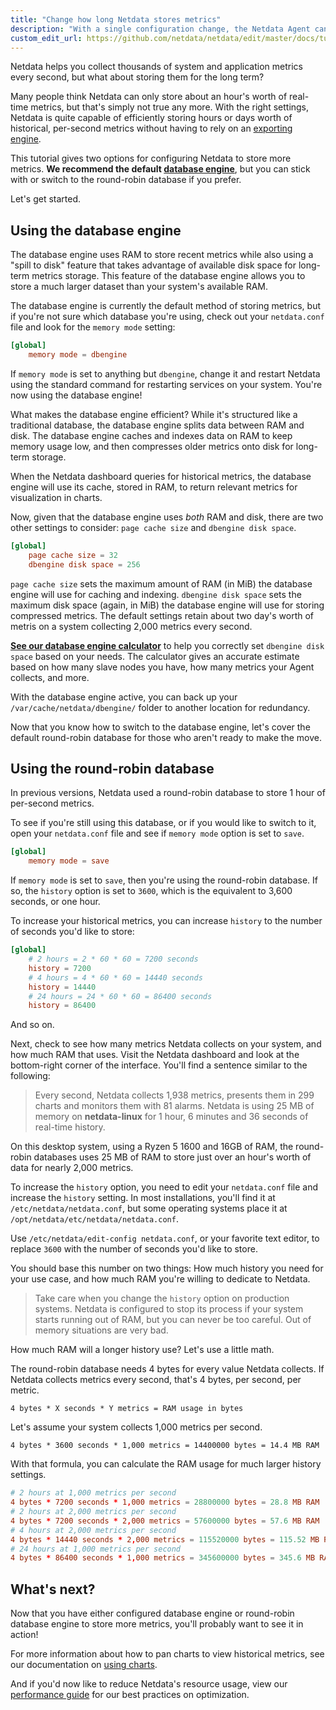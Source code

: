 ```yaml
---
title: "Change how long Netdata stores metrics"
description: "With a single configuration change, the Netdata Agent can store days, weeks, or months of metrics at its famous per-second granularity."
custom_edit_url: https://github.com/netdata/netdata/edit/master/docs/tutorials/longer-metrics-storage.md
---
```




Netdata helps you collect thousands of system and application metrics every second, but what about storing them for the
long term?

Many people think Netdata can only store about an hour's worth of real-time metrics, but that's simply not true any
more. With the right settings, Netdata is quite capable of efficiently storing hours or days worth of historical,
per-second metrics without having to rely on an [exporting engine](agent/exporting.md).

This tutorial gives two options for configuring Netdata to store more metrics. **We recommend the default [database
engine](#using-the-database-engine)**, but you can stick with or switch to the round-robin database if you prefer.

Let's get started.

## Using the database engine

The database engine uses RAM to store recent metrics while also using a "spill to disk" feature that takes advantage of
available disk space for long-term metrics storage. This feature of the database engine allows you to store a much
larger dataset than your system's available RAM.

The database engine is currently the default method of storing metrics, but if you're not sure which database you're
using, check out your `netdata.conf` file and look for the `memory mode` setting:

```conf
[global]
    memory mode = dbengine
```

If `memory mode` is set to anything but `dbengine`, change it and restart Netdata using the standard command for
restarting services on your system. You're now using the database engine!

What makes the database engine efficient? While it's structured like a traditional database, the database engine splits
data between RAM and disk. The database engine caches and indexes data on RAM to keep memory usage low, and then
compresses older metrics onto disk for long-term storage.

When the Netdata dashboard queries for historical metrics, the database engine will use its cache, stored in RAM, to
return relevant metrics for visualization in charts.

Now, given that the database engine uses _both_ RAM and disk, there are two other settings to consider: `page cache
size` and `dbengine disk space`.

```conf
[global]
    page cache size = 32
    dbengine disk space = 256
```

`page cache size` sets the maximum amount of RAM (in MiB) the database engine will use for caching and indexing.
`dbengine disk space` sets the maximum disk space (again, in MiB) the database engine will use for storing compressed
metrics. The default settings retain about two day's worth of metris on a system collecting 2,000 metrics every second.

[**See our database engine calculator**](/docs/agent/database/calculator) to help you
correctly set `dbengine disk space` based on your needs. The calculator gives an accurate estimate based on how many
slave nodes you have, how many metrics your Agent collects, and more.

With the database engine active, you can back up your `/var/cache/netdata/dbengine/` folder to another location for
redundancy.

Now that you know how to switch to the database engine, let's cover the default round-robin database for those who
aren't ready to make the move.

## Using the round-robin database

In previous versions, Netdata used a round-robin database to store 1 hour of per-second metrics. 

To see if you're still using this database, or if you would like to switch to it, open your `netdata.conf` file and see
if `memory mode` option is set to `save`.

```conf
[global]
    memory mode = save
```

If `memory mode` is set to `save`, then you're using the round-robin database. If so, the `history` option is set to
`3600`, which is the equivalent to 3,600 seconds, or one hour. 

To increase your historical metrics, you can increase `history` to the number of seconds you'd like to store:

```conf
[global]
    # 2 hours = 2 * 60 * 60 = 7200 seconds
    history = 7200
    # 4 hours = 4 * 60 * 60 = 14440 seconds
    history = 14440
    # 24 hours = 24 * 60 * 60 = 86400 seconds
    history = 86400
```

And so on.

Next, check to see how many metrics Netdata collects on your system, and how much RAM that uses. Visit the Netdata
dashboard and look at the bottom-right corner of the interface. You'll find a sentence similar to the following:

> Every second, Netdata collects 1,938 metrics, presents them in 299 charts and monitors them with 81 alarms. Netdata is
> using 25 MB of memory on **netdata-linux** for 1 hour, 6 minutes and 36 seconds of real-time history.

On this desktop system, using a Ryzen 5 1600 and 16GB of RAM, the round-robin databases uses 25 MB of RAM to store just
over an hour's worth of data for nearly 2,000 metrics.

To increase the `history` option, you need to edit your `netdata.conf` file and increase the `history` setting. In most
installations, you'll find it at `/etc/netdata/netdata.conf`, but some operating systems place it at
`/opt/netdata/etc/netdata/netdata.conf`. 

Use `/etc/netdata/edit-config netdata.conf`, or your favorite text editor, to replace `3600` with the number of seconds
you'd like to store.

You should base this number on two things: How much history you need for your use case, and how much RAM you're willing
to dedicate to Netdata.

> Take care when you change the `history` option on production systems. Netdata is configured to stop its process if
> your system starts running out of RAM, but you can never be too careful. Out of memory situations are very bad.

How much RAM will a longer history use? Let's use a little math.

The round-robin database needs 4 bytes for every value Netdata collects. If Netdata collects metrics every second,
that's 4 bytes, per second, per metric.

```text
4 bytes * X seconds * Y metrics = RAM usage in bytes
```

Let's assume your system collects 1,000 metrics per second.

```text
4 bytes * 3600 seconds * 1,000 metrics = 14400000 bytes = 14.4 MB RAM
```

With that formula, you can calculate the RAM usage for much larger history settings.

```conf
# 2 hours at 1,000 metrics per second
4 bytes * 7200 seconds * 1,000 metrics = 28800000 bytes = 28.8 MB RAM
# 2 hours at 2,000 metrics per second
4 bytes * 7200 seconds * 2,000 metrics = 57600000 bytes = 57.6 MB RAM
# 4 hours at 2,000 metrics per second
4 bytes * 14440 seconds * 2,000 metrics = 115520000 bytes = 115.52 MB RAM
# 24 hours at 1,000 metrics per second
4 bytes * 86400 seconds * 1,000 metrics = 345600000 bytes = 345.6 MB RAM
```

## What's next?

Now that you have either configured database engine or round-robin database engine to store more metrics, you'll
probably want to see it in action!

For more information about how to pan charts to view historical metrics, see our documentation on [using
charts](agent/web.md#using-charts).

And if you'd now like to reduce Netdata's resource usage, view our [performance guide](agent/performance.md) for
our best practices on optimization.


